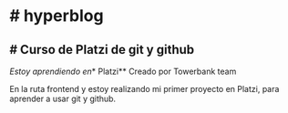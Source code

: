 # # hyperblog
## # Curso de Platzi de git y github
*Estoy aprendiendo en** Platzi**
Creado por Towerbank team

En la ruta frontend  y estoy realizando mi primer
proyecto en Platzi, para aprender a usar git y github.
